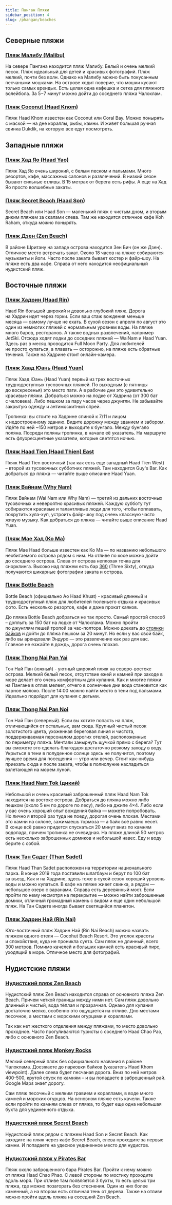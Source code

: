 ```yaml
---
title: Панган Пляжи
sidebar_position: 4
slug: /phangan/beaches
---
```



## Северные пляжи

### [Пляж Малибу (Malibu)](https://goo.gl/maps/aageQTYzuq3s9uh17)

На севере Пангана находится пляж Малибу. Белый и очень мелкий песок. Пляж идеальный для детей и красивых фотографий. Пляж мелкий, почти без волн. Однако на Малибу можно быть покусанным песчаными мошками. На острове ходит поверие, что мошки кусают только самых врендых. Есть целая одна кафешка и сетка для пляжного волейбола. За 5−7 минут можно дойти до соседнего пляжа Чалоклам.

### [Пляж Coconut (Haad Knom)](https://goo.gl/maps/BmcFsGZXoEt7DeQc6)

Пляж Haad Khom известен как Coconut или Coral Bay. Можно понырять с маской — на дне кораллы, рыбы, камни. И живет большая ручная свинка Dukdik, на которую все едут посмотреть.


## Западные пляжи

### [Пляж Хад Яо (Haad Yao)](https://goo.gl/maps/WZd6BtRHcuXPbXut9)

Пляж Хад Яо очень широкий, с белым песком и пальмами. Много резортов, кафе, массажных салонов и развлечений. В низкий сезон бывают сильные отливы. В 15 метрах от берега есть рифы. А еще на Хад Яо просто волшебные закаты.

### [Пляж Secret Beach (Haad Son)](https://goo.gl/maps/wbFPhgcsVNRiypFw9)

Secret Beach или Haad Son — маленький пляж с чистым дном, и вторым диким пляжем за скалами слева. Там же находится отличное кафе Koh Raham, откуда можно понырять.


### [Пляж Дзен (Zen Beach)](https://goo.gl/maps/Rt6SAQedPqQ1NSh67)

В районе Шритану на западе острова находится Зен Бич (он же Дзен). Отличное место встречать закат. Около 18 часов на пляже собираются музыканты и йоги. Часто после заката бывает костер и файр-шоу. На пляже есть два кафе. Справа от него находится неофициальный нудистский пляж.


## Восточные пляжи

### [Пляж Хадрин (Haad Rin)](https://www.google.ru/maps/place/Haad+Rin/@9.6769166,100.0658638,17z/data=!3m1!4b1!4m5!3m4!1s0x3054fcba5f9a3c17:0xa753bd2c098cab12!8m2!3d9.6769113!4d100.0680525?hl=ru)

Haad Rin большой широкий и довольно глубокий пляж. Дорога на Хадрин идет через горки. Если ваш стаж вождения меньше месяца — самому лучше не ехать. В сухой сезон с апреля по август это один из немногих пляжей с нормальным уровнем воды. На пляже много баров, ресторанов. А также водных развлечений, например JetSki. Отсюда ходят лодки до соседних пляжей — WaiNam и Haad Yuan. Здесь раз в месяц проводится Full Moon Party. Для любителей не просто купаться, а плавать — осторожно, на пляже есть обратные течения. Также на Хадрине стоит онлайн-камера.

<!-- ![haadrin](../../static/img/haadrin1.jpg)
![haadrin](../../static/img/haadrin2.jpg)
![haadrin](../../static/img/haadrin3.jpg) -->


### [Пляж Хаад Юань (Haad Yuan)](https://goo.gl/maps/9PnukMxBTnV62zM9A)

Пляж Хаад Юань (Haad Yuan) первый из трех восточных труднодоступных тусовочных пляжей. По выходным (с пятницы до воскресенья) это место пати. А в рабочие дни это удивительно красивые пляжи. Добраться можно на лодке от Хадрина (от 300 бат с человека). Либо пешком за пару часов через джунгли. Не забывайте закрытую одежду и антимоскитный спрей.

Тропинка: вы стоите на Хадрине спиной к 7/11 и лицом к недостроенному зданию. Видите дорожку между зданием и забором. Идёте по ней ~150 метров и выходите к бунгало. Между бунгало поляна. Посреди поляны тропинка, в начале её указатель. На маршруте есть флуоресцентные указатели, которые светятся ночью.

### [Пляж Haad Tien (Haad Thien) East](https://goo.gl/maps/G7JsKGYbRKC3Ry9w5)

Пляж Haad Tien восточный (так как есть еще западный Haad Tien West) – второй из тусовочных субботних пляжей. Там находится Guy's Bar. Как добраться до пляжа — читайте выше описание Haad Yuan.


### [Пляж Вайнам (Why Nam)](https://goo.gl/maps/k8mk2xqqvFASYU1f9)

Пляж Вайнам (Wai Nam или Why Nam) — третий из дальних восточных тусовочных и невероятно красивых пляжей. Каждую субботу тут собираются красивые и талантливые люди для того, чтобы поплавать, покрутить хула-хуп, устроить файр-шоу под очень классную часто живую музыку. Как добраться до пляжа — читайте выше описание Haad Yuan.

### [Пляж Мае Хад (Ko Ma)](https://goo.gl/maps/nYkQRqBzp1UVxWd29)

Пляж Mae Haad больше известен как Ko Ma — по названию небольшого необитаемого острова рядом с ним. На отливе по косе можно дойти до соседнего острова. Слева от острова неплохая точка для снорклинга. Высоко над пляжем есть бар [360](https://goo.gl/maps/VLe1A8kXomSWQdcD6) (Three Sixty), откуда получаются шикарные фотографии заката и острова.


### [Пляж Bottle Beach](https://goo.gl/maps/hqYV78XumXknARoPA)

Bottle Beach (официально Ao Haad Khuat) - красивый длинный и труднодоступный пляж для любителей тюленьего отдыха и красивых фото. Есть несколько резортов, кафе и даже прокат каяков.

До пляжа Bottle Beach добраться не так просто. Самый простой способ – доплыть за 150 бат на лодке от Чалоклама. Можно пройти по джунглям пешей тропой за час-полтора. Можно доехать до [стоянки байков](https://goo.gl/maps/d5weXRCmUuAtVXiq5) и дойти до пляжа пешком за 20 минут. Но если у вас свой байк, либо вы арендовали Эндуро — это развлечение как раз для вас. Главное не езжайте в дождь, дорога очень плохая.


### [Пляж Thong Nai Pan Yai](https://goo.gl/maps/o5RmvigzHLHhey7s6)

Тон Най Пан (южный) - уютный широкий пляж на северо-востоке острова. Мелкий белый песок, отсутствие ежей и камней при заходе в море делает его очень комфортным для купания. Как и многие пляжи на Пангане в отлив мелеет, отчего в солнечные дни вода становится как парное молоко. После 14:00 можно найти место в тени под пальмами. Идеально подойдет для купания с детьми.

### [Пляж Thong Nai Pan Noi](https://goo.gl/maps/y7aLRjXpLYveKNwt9)

Тон Най Пан (северный). Если вы хотите попасть на пляж, отличающийся от остальных, вам сюда. Крупный чистый песок золотистого цвета, ухоженная береговая линия и чистота, поддерживаемая персоналом дорогих отелей, расположенных по периметру пляжа. Мечтали занырнуть щучкой прямо с берега? Тут вы сможете это сделать благодаря достаточно резкому заходу в воду. Укрыться в тени в полуденное солнце здесь не получится, поэтому лучшее время для посещения — утро или вечер. Стоит как-нибудь приехать сюда и после заката, чтобы в полнолуние насладиться взлетающей на морем луной.

### [Пляж Haad Nam Tok (дикий)](https://goo.gl/maps/XB6doev7Dg4hwBXF7)

Небольшой и очень красивый заброшенный пляж Haad Nam Tok находится на востоке острова. Добраться до пляжа можно либо пешком (около 5 км по дороге по лесу), либо на джипе 4×4. Либо если у вас очень хороший опыт вождения байка — можете попробовать. Но лично я второй раз туда не поеду, дорогая очень плохая. Местами это камни на склоне, зажимаешь тормоза — а байк всё равно несет. В конце всё равно придется спускаться 20 минут вниз по камням водопада, причем тропинка не очевидная. На пляже длиной 50 метров есть несколько заброшенных домиков и небольшой навес. Еду и воду берите с собой.


### [Пляж Тан Садет (Than Sadet)](https://goo.gl/maps/GY2oXqRTk91v2PUg9)

Пляж Haad Than Sadet расположен на территории национального парка. В конце 2019 года поставили шлагбаум и берут по 100 бат за въезд. Как и на Хадрине, здесь тоже в сухой сезон хороший уровень воды и можно купаться. В кафе на пляже живет свинка, а рядом — небольшое озеро с варанами. Справа есть деревянный мост. Если пройти по нему несмотря на перекрытие — можно найти заброшенные домики, отличный громадный камень с видом и еще один небольшой пляж. На Тан Садете иногда бывает светящийся планктон.


### [Пляж Хадрин Най (Rin Nai)](https://goo.gl/maps/NGnxqKLf5n2dvtkr5)

Юго-восточный пляж Хадрин Най (Rin Nai Beach) можно назвать пляжем одного отеля — Cocohut Beach Resort. Это уголок красоты и спокойствия, куда не проникла суета. Сам пляж не длинный, всего 300 метров. Помимо качелей и больших камней есть красивый пирс, уходящий в море. Отличное место для фотографий.


## Нудистские пляжи

### [Нудистский пляж Zen Beach](https://goo.gl/maps/PkD8zcKLH8sjBPJo6)

Нудистский пляж Zen Beach находится справа от основного пляжа Zen Beach. Причем четкой границы между ними нет. Сам пляж довольно длинный и чистый, вода тёплая и прозрачная. Однако для купания достаточно мелко, особенно это ощущается на отливе. Дно местами песочное, а местами с морскими огурцами и кораллами.

Так как нет жесткого отделения между пляжами, то место довольно проходное. Часто прогуливаются туристы с соседнего Haad Chao Pao, либо с основного Zen Beach.


### [Нудистский пляж Monkey Rocks](https://goo.gl/maps/5aWEXQYaBCQpa9ji8)

Мелкий северный пляж без официального названия в районе Чалоклама. Доезжаете до парковки байков (указатель Haad Khom viewpoint). Далее слева будет песчаная дорога. Вниз по ней метров 400-500, крутой спуск по камням – и вы попадаете в заброшенный рай. Google Maps знает дорогу.

Сам пляж песочный с мелким гравием и кораллами, в воде много камней и морских огурцов. На основном пляже есть качели. Также если пройти по камням слева от пляжа, то будет еще одна небольшая бухта для уединенного отдыха.


### [Нудистский пляж Secret Beach](https://goo.gl/maps/t6A5oxcuBZMNvsxNA)

Нудистский пляж рядом с пляжем Haad Son и Secret Beach. Как заходите на пляж через кафе Secret Beach, слева проходите за первые камни. И попадаете на удесное уединенное место для нудистов.


### [Нудистский пляж у Pirates Bar](https://goo.gl/maps/qXCx3FiEj6Jv9fed9)

Пляж около заброшенного бара Pirates Bar. Пройти к нему можно от пляжа Haad Chao Phao. С левой стороны по мостику проходите вдоль моря. При отливе там появляется 3 бухты, то есть целых три пляжа, где можно позагорать без стеснения. Один из них более каменный, а на втором есть отличная тень от дерева. Также на отливе можно пройти вдоль пляжа на соседний Zen Beach.
